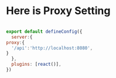 # Here is Proxy Setting
```javaScript

export default defineConfig({
  server:{
proxy:{
  '/api':'http://localhost:8080',
}
  },
  plugins: [react()],
})
```
